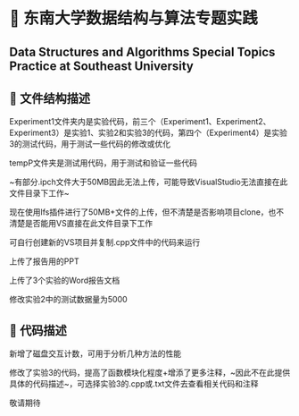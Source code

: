 # 🏫 东南大学数据结构与算法专题实践

## Data Structures and Algorithms Special Topics Practice at Southeast University

## 📄 文件结构描述

Experiment1文件夹内是实验代码，前三个（Experiment1、Experiment2、Experiment3）是实验1、实验2和实验3的代码，第四个（Experiment4）是实验3的测试代码，用于测试一些代码的修改或优化

tempP文件夹是测试用代码，用于测试和验证一些代码

~有部分.ipch文件大于50MB因此无法上传，可能导致VisualStudio无法直接在此文件目录下工作~

现在使用lfs插件进行了50MB+文件的上传，但不清楚是否影响项目clone，也不清楚是否能用VS直接在此文件目录下工作

可自行创建新的VS项目并复制.cpp文件中的代码来运行

上传了报告用的PPT

上传了3个实验的Word报告文档

修改实验2中的测试数据量为5000

## 📝 代码描述

新增了磁盘交互计数，可用于分析几种方法的性能

修改了实验3的代码，提高了函数模块化程度+增添了更多注释，~因此不在此提供具体的代码描述~，可选择实验3的.cpp或.txt文件去查看相关代码和注释

敬请期待
